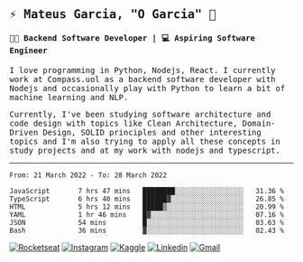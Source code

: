 
<samp>
  
## ⚡ Mateus Garcia, "O Garcia" :rocket: 
  

#### 👨‍💻 Backend Software Developer | 💻 Aspiring Software Engineer

  
I love programming in Python, Nodejs, React. I currently work at Compass.uol as a backend software developer with Nodejs and occasionally play with Python to learn a bit of machine learning and NLP.

  
Currently, I've been studying software architecture and code design with topics like Clean Architecture, Domain-Driven Design, SOLID principles and other interesting topics and I'm also trying to apply all these concepts in study projects and at my work with nodejs and typescript.

---

<!--START_SECTION:waka-->

```text
From: 21 March 2022 - To: 28 March 2022

JavaScript       7 hrs 47 mins   ████████░░░░░░░░░░░░░░░░░   31.36 %
TypeScript       6 hrs 40 mins   ██████▓░░░░░░░░░░░░░░░░░░   26.85 %
HTML             5 hrs 12 mins   █████▒░░░░░░░░░░░░░░░░░░░   20.99 %
YAML             1 hr 46 mins    █▓░░░░░░░░░░░░░░░░░░░░░░░   07.16 %
JSON             54 mins         █░░░░░░░░░░░░░░░░░░░░░░░░   03.63 %
Bash             36 mins         ▓░░░░░░░░░░░░░░░░░░░░░░░░   02.43 %
```

<!--END_SECTION:waka-->
  
</samp>

[![Rocketseat](https://img.shields.io/badge/-Rocketseat%20Profile-41b88e?style=flat-square&labelColor=41b88e&logoColor=white&link=https://app.rocketseat.com.br/me/mpgxc)](https://app.rocketseat.com.br/me/mpgxc)
[![Instagram](https://img.shields.io/badge/-Mateus%20Garcia-41b88e?style=flat-square&labelColor=41b88e&logo=instagram&logoColor=white&link=https://www.instagram.com/mpg.x)](https://www.instagram.com/mpg.x) 
[![Kaggle](https://img.shields.io/badge/-Mateus%20Garcia-41b88e?style=flat-square&labelColor=41b88e&logo=kaggle&logoColor=white&link=https://www.kaggle.com/xwalker)](https://www.kaggle.com/xwalker) 
[![Linkedin](https://img.shields.io/badge/-Mateus%20Garcia-41b88e?style=flat-square&logo=Linkedin&logoColor=white&link=https://www.linkedin.com/in/mpgxc)](https://www.linkedin.com/in/mpgxc) 
[![Gmail](https://img.shields.io/badge/-mpgx5.c@gmail.com-41b88e?style=flat-square&logo=Gmail&logoColor=white&link=mailto:diego.schell.f@gmail.com)](mailto:mpgx5.c@gmail.com)
